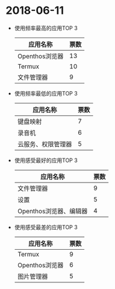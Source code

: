 # 2018-06-11
- 使用频率最高的应用TOP 3

  应用名称|票数|
  -----|-----|
  Openthos浏览器|13|
  Termux|10|
  文件管理器|9|

- 使用频率最低的应用TOP 3

  应用名称|票数|
  -----|-----|
  键盘映射|7|
  录音机|6|
  云服务、权限管理器|5|

- 使用感受最好的应用TOP 3

  应用名称|票数|
  -----|-----|
  文件管理器|9|
  设置|5|
  Openthos浏览器、编辑器|4|

- 使用感受最差的应用TOP 3

  应用名称|票数|
  -----|-----|
  Termux|9|
  Openthos浏览器|6|
  图片管理器|5|
